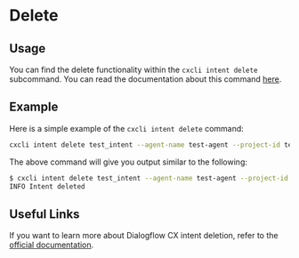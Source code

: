 # Delete


## Usage

You can find the delete functionality within the `cxcli intent delete` subcommand. You can read the documentation about this command [here](/cmd/cxcli_intent_delete).


## Example

Here is a simple example of the `cxcli intent delete` command:

```sh
cxcli intent delete test_intent --agent-name test-agent --project-id test-cx-346408 --location-id us-central1
```

The above command will give you output similar to the following:

```sh
$ cxcli intent delete test_intent --agent-name test-agent --project-id test-cx-346408 --location-id us-central1
INFO Intent deleted
```

## Useful Links

If you want to learn more about Dialogflow CX intent deletion, refer to the [official documentation](https://cloud.google.com/dialogflow/cx/docs/concept/intent).
